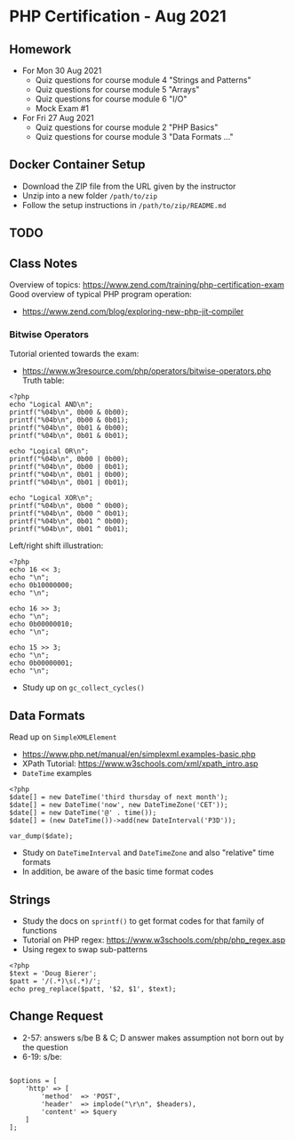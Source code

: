 # PHP Certification - Aug 2021

## Homework
* For Mon 30 Aug 2021
  * Quiz questions for course module 4 "Strings and Patterns"
  * Quiz questions for course module 5 "Arrays"
  * Quiz questions for course module 6 "I/O"
  * Mock Exam #1
* For Fri 27 Aug 2021
  * Quiz questions for course module 2 "PHP Basics"
  * Quiz questions for course module 3 "Data Formats ..."

## Docker Container Setup
* Download the ZIP file from the URL given by the instructor
* Unzip into a new folder `/path/to/zip`
* Follow the setup instructions in `/path/to/zip/README.md`

## TODO


## Class Notes
Overview of topics: https://www.zend.com/training/php-certification-exam
Good overview of typical PHP program operation:
* https://www.zend.com/blog/exploring-new-php-jit-compiler

### Bitwise Operators
Tutorial oriented towards the exam:
* https://www.w3resource.com/php/operators/bitwise-operators.php
Truth table:
```
<?php
echo "Logical AND\n";
printf("%04b\n", 0b00 & 0b00);
printf("%04b\n", 0b00 & 0b01);
printf("%04b\n", 0b01 & 0b00);
printf("%04b\n", 0b01 & 0b01);

echo "Logical OR\n";
printf("%04b\n", 0b00 | 0b00);
printf("%04b\n", 0b00 | 0b01);
printf("%04b\n", 0b01 | 0b00);
printf("%04b\n", 0b01 | 0b01);

echo "Logical XOR\n";
printf("%04b\n", 0b00 ^ 0b00);
printf("%04b\n", 0b00 ^ 0b01);
printf("%04b\n", 0b01 ^ 0b00);
printf("%04b\n", 0b01 ^ 0b01);
```
Left/right shift illustration:
```
<?php
echo 16 << 3;
echo "\n";
echo 0b10000000;
echo "\n";

echo 16 >> 3;
echo "\n";
echo 0b00000010;
echo "\n";

echo 15 >> 3;
echo "\n";
echo 0b00000001;
echo "\n";
```
* Study up on `gc_collect_cycles()`

## Data Formats
Read up on `SimpleXMLElement`
* https://www.php.net/manual/en/simplexml.examples-basic.php
* XPath Tutorial: https://www.w3schools.com/xml/xpath_intro.asp
* `DateTime` examples
```
<?php
$date[] = new DateTime('third thursday of next month');
$date[] = new DateTime('now', new DateTimeZone('CET'));
$date[] = new DateTime('@' . time());
$date[] = (new DateTime())->add(new DateInterval('P3D'));

var_dump($date);
```
  * Study on `DateTimeInterval` and `DateTimeZone` and also "relative" time formats
  * In addition, be aware of the basic time format codes

## Strings
* Study the docs on `sprintf()` to get format codes for that family of functions
* Tutorial on PHP regex: https://www.w3schools.com/php/php_regex.asp
* Using regex to swap sub-patterns
```
<?php
$text = 'Doug Bierer';
$patt = '/(.*)\s(.*)/';
echo preg_replace($patt, '$2, $1', $text);
```


## Change Request
* 2-57: answers s/be B & C; D answer makes assumption not born out by the question
* 6-19: s/be:
```

$options = [
    'http' => [
        'method'  => 'POST',
        'header'  => implode("\r\n", $headers),
        'content' => $query
    ]
];
```